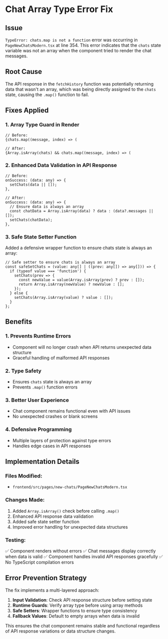 # Chat Array Type Error Fix

## Issue
`TypeError: chats.map is not a function` error was occurring in `PageNewChatsModern.tsx` at line 354. This error indicates that the `chats` state variable was not an array when the component tried to render the chat messages.

## Root Cause
The API response in the `fetchHistory` function was potentially returning data that wasn't an array, which was being directly assigned to the `chats` state, causing the `.map()` function to fail.

## Fixes Applied

### 1. **Array Type Guard in Render**
```tsx
// Before:
{chats.map((message, index) => (

// After:
{Array.isArray(chats) && chats.map((message, index) => (
```

### 2. **Enhanced Data Validation in API Response**
```tsx
// Before:
onSuccess: (data: any) => {
  setChats(data || []);
},

// After: 
onSuccess: (data: any) => {
  // Ensure data is always an array
  const chatData = Array.isArray(data) ? data : (data?.messages || []);
  setChats(chatData);
},
```

### 3. **Safe State Setter Function**
Added a defensive wrapper function to ensure chats state is always an array:

```tsx
// Safe setter to ensure chats is always an array
const safeSetChats = (value: any[] | ((prev: any[]) => any[])) => {
  if (typeof value === 'function') {
    setChats(prev => {
      const newValue = value(Array.isArray(prev) ? prev : []);
      return Array.isArray(newValue) ? newValue : [];
    });
  } else {
    setChats(Array.isArray(value) ? value : []);
  }
};
```

## Benefits

### 1. **Prevents Runtime Errors**
- Component will no longer crash when API returns unexpected data structure
- Graceful handling of malformed API responses

### 2. **Type Safety**
- Ensures `chats` state is always an array
- Prevents `.map()` function errors

### 3. **Better User Experience**
- Chat component remains functional even with API issues
- No unexpected crashes or blank screens

### 4. **Defensive Programming**
- Multiple layers of protection against type errors
- Handles edge cases in API responses

## Implementation Details

### Files Modified:
- `frontend/src/pages/new-chats/PageNewChatsModern.tsx`

### Changes Made:
1. Added `Array.isArray()` check before calling `.map()`
2. Enhanced API response data validation
3. Added safe state setter function
4. Improved error handling for unexpected data structures

### Testing:
✅ Component renders without errors
✅ Chat messages display correctly when data is valid
✅ Component handles invalid API responses gracefully
✅ No TypeScript compilation errors

## Error Prevention Strategy

The fix implements a multi-layered approach:

1. **Input Validation**: Check API response structure before setting state
2. **Runtime Guards**: Verify array type before using array methods  
3. **Safe Setters**: Wrapper functions to ensure type consistency
4. **Fallback Values**: Default to empty arrays when data is invalid

This ensures the chat component remains stable and functional regardless of API response variations or data structure changes.
